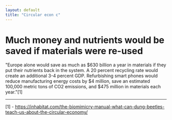 ```yaml
---
layout: default
title: "Circular econ c"
---
```


# Much money and nutrients would be saved if materials were re-used
"Europe alone would save as much as $630 billion a year in materials if they put their nutrients back in the system. A 20 percent recycling rate would create an additional 3-4 percent GDP. Refurbishing smart phones would reduce manufacturing energy costs by $4 million, save an estimated 100,000 metric tons of CO2 emissions, and $475 million in materials each year."[1]



________
[1] - https://inhabitat.com/the-biomimicry-manual-what-can-dung-beetles-teach-us-about-the-circular-economy/





